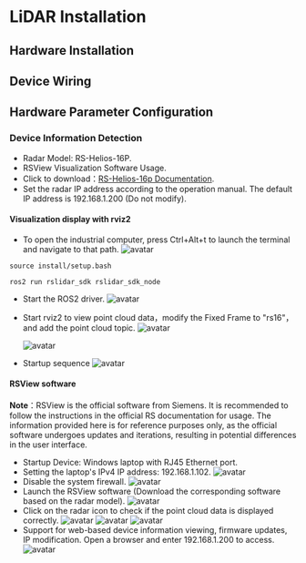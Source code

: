 # LiDAR Installation
## Hardware Installation
## Device Wiring
## Hardware Parameter Configuration
### Device Information Detection

- Radar Model: RS-Helios-16P.
- RSView Visualization Software Usage.
- Click to download：[RS-Helios-16p Documentation](https://www.robosense.ai/resources-81).
- Set the radar IP address according to the operation manual. The default IP address is 192.168.1.200 (Do not modify).

#### Visualization display with rviz2
- To open the industrial computer, press Ctrl+Alt+t to launch the terminal and navigate to that path.
    ![avatar](./image/lidar_picture/souce.png)

```shell 
source install/setup.bash 

ros2 run rslidar_sdk rslidar_sdk_node 
```
- Start the ROS2 driver.
    ![avatar](./image/lidar_picture/1.png)

- Start rviz2 to view point cloud data，modify the Fixed Frame to "rs16"，and add the point cloud topic.
    ![avatar](./image/lidar_picture/Snipaste_2023-04-24_14-49-26.png)

    ![avatar](./image/lidar_picture/topic.png)

- Startup sequence
    ![avatar](./image/lidar_picture/Snipaste_2023-04-24_14-50-15.png)

#### RSView software

**Note**：RSView is the official software from Siemens. It is recommended to follow the instructions in the official RS documentation for usage. The information provided here is for reference purposes only, as the official software undergoes updates and iterations, resulting in potential differences in the user interface.

- Startup Device: Windows laptop with RJ45 Ethernet port.
- Setting the laptop's IPv4 IP address: 192.168.1.102.
    ![avatar](./image/lidar_picture/Snipaste_2023-04-24_10-43-45.png)
- Disable the system firewall.
    ![avatar](./image/lidar_picture/fl.png)
- Launch the RSView software (Download the corresponding software based on the radar model).
    ![avatar](./image/lidar_picture/Snipaste_2023-04-24_10-42-27.png)
- Click on the radar icon to check if the point cloud data is displayed correctly.
    ![avatar](./image/lidar_picture/Snipaste_2023-04-24_10-48-44.png)
    ![avatar](./image/lidar_picture/Snipaste_2023-04-24_10-49-49.png)
    ![avatar](./image/lidar_picture/Snipaste_2023-04-24_11-21-33.png)
- Support for web-based device information viewing, firmware updates, IP modification. Open a browser and enter 192.168.1.200 to access.
    ![avatar](./image/lidar_picture/Snipaste_2023-04-24_11-01-47.png)